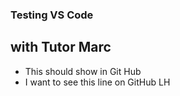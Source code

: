 ### Testing VS Code
## with Tutor Marc

* This should show in Git Hub 
* I  want to see this line on GitHub LH